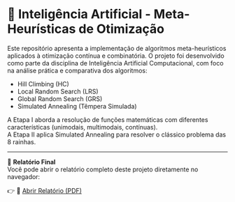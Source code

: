 # 🧠 Inteligência Artificial - Meta-Heurísticas de Otimização

Este repositório apresenta a implementação de algoritmos meta-heurísticos aplicados à otimização contínua e combinatória. O projeto foi desenvolvido como parte da disciplina de Inteligência Artificial Computacional, com foco na análise prática e comparativa dos algoritmos:

- Hill Climbing (HC)
- Local Random Search (LRS)
- Global Random Search (GRS)
- Simulated Annealing (Têmpera Simulada)

A Etapa I aborda a resolução de funções matemáticas com diferentes características (unimodais, multimodais, contínuas).  
A Etapa II aplica Simulated Annealing para resolver o clássico problema das 8 rainhas.

---

📄 **Relatório Final**  
Você pode abrir o relatório completo deste projeto diretamente no navegador:

👉 📄 [Abrir Relatório (PDF)](https://github.com/marcosfilho95/inteligencia-artificial-metaheuristicas/blob/main/Relatorio_Busca_Otimizacao.pdf)
